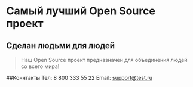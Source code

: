 # Самый лучший Open Source проект

## Сделан людьми для людей

> Наш Open Source проект предназначен для объединения людей со всего мира!

##Коннтакты
Тел: 8 800 333 55 22
Email: support@test.ru
